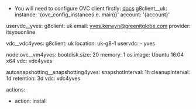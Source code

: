 * You will need to configure OVC client firstly: [docs](https://github.com/openvcloud/ays_templates/blob/master/docs/OVC_Client/README.md)
g8client__uk:
  instance: '{ovc_config_instance(i.e. main)}'
  account: '{account}'

uservdc__yves:
  g8client: uk
  email: yves.kerwyn@greenitglobe.com
  provider: itsyouonline

vdc__vdc4yves:
  g8client: uk
  location: uk-g8-1
  uservdc:
    - yves

node.ovc__vm4yves:
  bootdisk.size: 20
  memory: 1
  os.image: Ubuntu 16.04 x64
  vdc: vdc4yves

autosnapshotting__snapshotting4yves:
  snapshotInterval: 1h
  cleanupInterval: 1d
  retention: 3d
  vdc: vdc4yves

actions:
  - action: install
